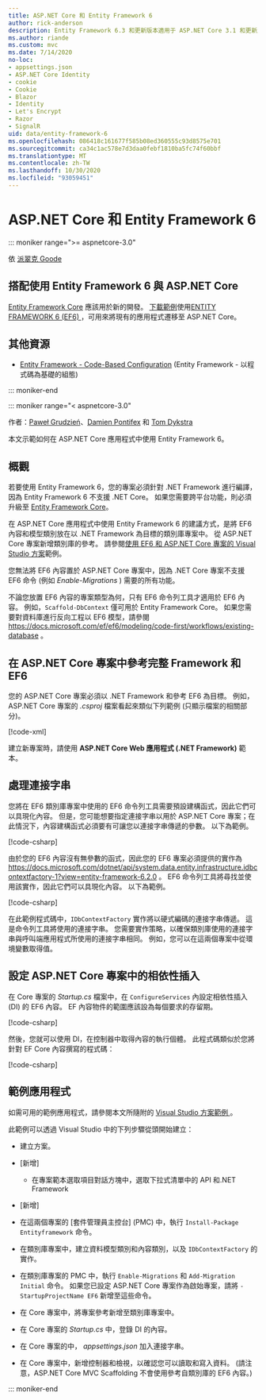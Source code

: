 ```yaml
---
title: ASP.NET Core 和 Entity Framework 6
author: rick-anderson
description: Entity Framework 6.3 和更新版本適用于 ASP.NET Core 3.1 和更新版本。
ms.author: riande
ms.custom: mvc
ms.date: 7/14/2020
no-loc:
- appsettings.json
- ASP.NET Core Identity
- cookie
- Cookie
- Blazor
- Identity
- Let's Encrypt
- Razor
- SignalR
uid: data/entity-framework-6
ms.openlocfilehash: 086418c161677f585b08ed360555c93d8575e701
ms.sourcegitcommit: ca34c1ac578e7d3daa0febf1810ba5fc74f60bbf
ms.translationtype: MT
ms.contentlocale: zh-TW
ms.lasthandoff: 10/30/2020
ms.locfileid: "93059451"
---
```

# <a name="aspnet-core-and-entity-framework-6"></a>ASP.NET Core 和 Entity Framework 6
::: moniker range=">= aspnetcore-3.0"

依 [派翠克 Goode](https://github.com/attrib75)

## <a name="using-entity-framework-6-with-aspnet-core"></a>搭配使用 Entity Framework 6 與 ASP.NET Core

[Entity Framework Core](/ef/) 應該用於新的開發。 [下載範例](https://github.com/dotnet/AspNetCore.Docs/tree/master/aspnetcore/data/entity-framework-6/3.xsample)使用[ENTITY FRAMEWORK 6 (EF6) ](/ef/ef6)，可用來將現有的應用程式遷移至 ASP.NET Core。

## <a name="additional-resources"></a>其他資源

* [Entity Framework - Code-Based Configuration](/ef/ef6/fundamentals/configuring/code-based) (Entity Framework - 以程式碼為基礎的組態)

::: moniker-end

::: moniker range="< aspnetcore-3.0"

作者：[Paweł Grudzień](https://github.com/pgrudzien12)、[Damien Pontifex](https://github.com/DamienPontifex) 和 [Tom Dykstra](https://github.com/tdykstra)

本文示範如何在 ASP.NET Core 應用程式中使用 Entity Framework 6。    

## <a name="overview"></a>概觀 

若要使用 Entity Framework 6，您的專案必須針對 .NET Framework 進行編譯，因為 Entity Framework 6 不支援 .NET Core。 如果您需要跨平台功能，則必須升級至 [Entity Framework Core](/ef/)。  

在 ASP.NET Core 應用程式中使用 Entity Framework 6 的建議方式，是將 EF6 內容和模型類別放在以 .NET Framework 為目標的類別庫專案中。 從 ASP.NET Core 專案新增類別庫的參考。 請參閱[使用 EF6 和 ASP.NET Core 專案的 Visual Studio 方案](https://github.com/dotnet/AspNetCore.Docs/tree/master/aspnetcore/data/entity-framework-6/sample/)範例。  

您無法將 EF6 內容置於 ASP.NET Core 專案中，因為 .NET Core 專案不支援 EF6 命令 (例如 *Enable-Migrations* ) 需要的所有功能。    

不論您放置 EF6 內容的專案類型為何，只有 EF6 命令列工具才適用於 EF6 內容。 例如，`Scaffold-DbContext` 僅可用於 Entity Framework Core。 如果您需要對資料庫進行反向工程以 EF6 模型，請參閱 <https://docs.microsoft.com/ef/ef6/modeling/code-first/workflows/existing-database> 。    

## <a name="reference-full-framework-and-ef6-in-the-aspnet-core-project"></a>在 ASP.NET Core 專案中參考完整 Framework 和 EF6 

您的 ASP.NET Core 專案必須以 .NET Framework 和參考 EF6 為目標。 例如，ASP.NET Core 專案的 *.csproj* 檔案看起來類似下列範例 (只顯示檔案的相關部分)。    

[!code-xml[](entity-framework-6/sample/MVCCore/MVCCore.csproj?range=3-9&highlight=2)]   

建立新專案時，請使用 **ASP.NET Core Web 應用程式 (.NET Framework)** 範本。    

## <a name="handle-connection-strings"></a>處理連接字串    

您將在 EF6 類別庫專案中使用的 EF6 命令列工具需要預設建構函式，因此它們可以具現化內容。 但是，您可能想要指定連接字串以用於 ASP.NET Core 專案；在此情況下，內容建構函式必須要有可讓您以連接字串傳遞的參數。 以下為範例。   

[!code-csharp[](entity-framework-6/sample/EF6/SchoolContext.cs?name=snippet_Constructor)]   

由於您的 EF6 內容沒有無參數的函式，因此您的 EF6 專案必須提供的實作為 <https://docs.microsoft.com/dotnet/api/system.data.entity.infrastructure.idbcontextfactory-1?view=entity-framework-6.2.0> 。 EF6 命令列工具將尋找並使用該實作，因此它們可以具現化內容。 以下為範例。   

[!code-csharp[](entity-framework-6/sample/EF6/SchoolContextFactory.cs?name=snippet_IDbContextFactory)]  

在此範例程式碼中，`IDbContextFactory` 實作將以硬式編碼的連接字串傳遞。 這是命令列工具將使用的連接字串。 您需要實作策略，以確保類別庫使用的連接字串與呼叫端應用程式所使用的連接字串相同。 例如，您可以在這兩個專案中從環境變數取得值。   

## <a name="set-up-dependency-injection-in-the-aspnet-core-project"></a>設定 ASP.NET Core 專案中的相依性插入  

在 Core 專案的 *Startup.cs* 檔案中，在 `ConfigureServices` 內設定相依性插入 (DI) 的 EF6 內容。 EF 內容物件的範圍應該設為每個要求的存留期。   

[!code-csharp[](entity-framework-6/sample/MVCCore/Startup.cs?name=snippet_ConfigureServices&highlight=5)]   

然後，您就可以使用 DI，在控制器中取得內容的執行個體。 此程式碼類似於您將針對 EF Core 內容撰寫的程式碼：    

[!code-csharp[](entity-framework-6/sample/MVCCore/Controllers/StudentsController.cs?name=snippet_ContextInController)]  

## <a name="sample-application"></a>範例應用程式   

如需可用的範例應用程式，請參閱本文所隨附的 [Visual Studio 方案範例 ](https://github.com/dotnet/AspNetCore.Docs/tree/master/aspnetcore/data/entity-framework-6/sample/)。  

此範例可以透過 Visual Studio 中的下列步驟從頭開始建立：    

* 建立方案。    

* [新增]     
  * 在專案範本選取項目對話方塊中，選取下拉式清單中的 API 和.NET Framework 

* [新增]   

* 在這兩個專案的 [套件管理員主控台]  (PMC) 中，執行 `Install-Package Entityframework` 命令。    

* 在類別庫專案中，建立資料模型類別和內容類別，以及 `IDbContextFactory` 的實作。    

* 在類別庫專案的 PMC 中，執行 `Enable-Migrations` 和 `Add-Migration Initial` 命令。 如果您已設定 ASP.NET Core 專案作為啟始專案，請將 `-StartupProjectName EF6` 新增至這些命令。 

* 在 Core 專案中，將專案參考新增至類別庫專案中。    

* 在 Core 專案的 *Startup.cs* 中，登錄 DI 的內容。    

* 在 Core 專案的中， *appsettings.json* 加入連接字串。  

* 在 Core 專案中，新增控制器和檢視，以確認您可以讀取和寫入資料。 (請注意，ASP.NET Core MVC Scaffolding 不會使用參考自類別庫的 EF6 內容。)

::: moniker-end
